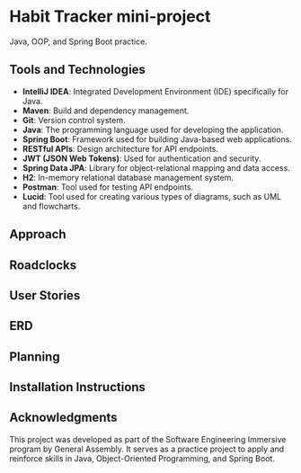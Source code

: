 # Habit Tracker mini-project
Java, OOP, and Spring Boot practice.

## Tools and Technologies
- **IntelliJ IDEA**: Integrated Development Environment (IDE) specifically for Java.
- **Maven**: Build and dependency management.
- **Git**: Version control system.
- **Java**: The programming language used for developing the application.
- **Spring Boot**: Framework used for building Java-based web applications.
- **RESTful APIs**: Design architecture for API endpoints.
- **JWT (JSON Web Tokens)**: Used for authentication and security.
- **Spring Data JPA**: Library for object-relational mapping and data access.
- **H2**: In-memory relational database management system.
- **Postman**: Tool used for testing API endpoints.
- **Lucid**: Tool used for creating various types of diagrams, such as UML and flowcharts.

## Approach

## Roadclocks

## User Stories

## ERD

## Planning

## Installation Instructions

## Acknowledgments
This project was developed as part of the Software Engineering Immersive program by General Assembly. It serves as a practice project to apply and reinforce skills in Java, Object-Oriented Programming, and Spring Boot.
